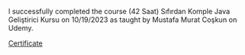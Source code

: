 I successfully completed the course (42 Saat) Sıfırdan Komple Java Geliştirici Kursu on 10/19/2023 as taught by Mustafa Murat Coşkun on Udemy.

[Certificate](https://github.com/merkol42/JavaLearning/files/13872719/UC-73a2e26f-6aa0-4333-be35-83c6c1b9d579.pdf)

